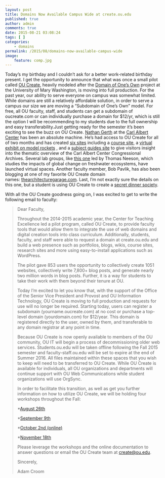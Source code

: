 ```yaml
---
layout: post
title: Domains Now Available Campus Wide at create.ou.edu
published: true
author: admin
comments: true
date: 2015-08-21 03:08:24
tags: [ ]
categories:
    - domains
permalink: /2015/08/domains-now-available-campus-wide
image:
    feature: comp.jpg
---
```

Today&#8217;s my birthday and I couldn&#8217;t ask for a better work-related birthday present. I get the opportunity to announce that what was once a small pilot called [OU Create][1], heavily modeled after the [Domain of One&#8217;s Own][2] project at the University of Mary Washington, is moving into full production. For the past year, our ability to serve everyone on campus was somewhat limited. While domains are still a relatively affordable solution, in order to serve a campus our size we are moving a &#8220;Subdomain of One&#8217;s Own&#8221; model. For free, all OU faculty, staff, and students can get a subdomain of oucreate.com or can individually purchase a domain for $12/yr, which is still the option I will be recommending to my students due to the full ownership and easy transferability.Just getting ready for the semester it&#8217;s been exciting to see the buzz on OU Create. [Nathan Gerth][3] at the [Carl Albert Center][4] has been an absolute machine. He&#8217;s had access to OU Create for all of two months and has created [six sites][5] including a [course site][6], a [virtual exhibit on model rockets][7] , and a [subject guides site][8] to give visitors insight into the thematic overview of the Carl Albert Center Congressional Archives. Several lab groups, like [this one][9] led by Thomas Neeson, which studies the impacts of global change on freshwater ecosystems, have launched virtual spaces. Another faculty member, Bob Pavlik, has also been blogging at one of my favorite OU Create domain names: [thearchitecturegarage.com][10]. Last, I&#8217;m not exactly sure the details on this one, but a student is using OU Create to create a [secret dinner society][11].

 

With all the OU Create goodness going on, I was excited to get to write the following email to faculty:

> Dear Faculty,
> 
> Throughout the 2014-2015 academic year, the Center for Teaching Excellence led a pilot program, called OU Create, to provide faculty tools that would allow them to integrate the use of web domains and digital creation tools into class curriculum. Additionally, students, faculty, and staff were able to request a domain at create.ou.edu and build a web presence such as portfolios, blogs, wikis, course sites, research sites and more using easy-to-install applications such as WordPress.
> 
> The pilot gave 853 users the opportunity to collectively create 1051 websites, collectively write 7,800+ blog posts, and generate nearly two million words in blog posts. Further, it is a way for students to take their work with them beyond their tenure at OU.
> 
> Today I’m excited to let you know that, with the support of the Office of the Senior Vice President and Provost and OU Information Technology, OU Create is moving to full production and requests for use will no longer be required. Starting today, users can register a subdomain (yourname.oucreate.com) at no cost or purchase a top-level domain (yourdomain.com) for $12/year. This domain is registered directly to the user, owned by them, and transferable to any domain registrar at any point in time.
> 
> Because OU Create is now openly available to members of the OU community, OU IT will begin a process of decommissioning older web services. Students.ou.edu will be taken offline following the Fall 2015 semester and faculty-staff.ou.edu will be set to expire at the end of Summer 2016. All files maintained within these spaces that you wish to keep will need to be transferred to OU Create. While OU Create is available for individuals, all OU organizations and departments will continue support with OU Web Communications while student organizations will use OrgSync.
> 
> In order to facilitate this transition, as well as get you further information on how to utilize OU Create, we will be holding four workshops throughout the Fall:
> 
> *[August 26th][12]
> 
> *[September 9th][13]
> 
> *[October 2nd (online)][14]
> 
> *[November 18th][15]
> 
> Please leverage the workshops and the online documentation to answer questions or email the OU Create team at create@ou.edu.
> 
> Sincerely,
> 
> Adam Croom

 [1]: http://create.ou.edu/
 [2]: http://umw.domains/
 [3]: http://twitter.com/boxwrangler
 [4]: http://www.ou.edu/carlalbertcenter/
 [5]: http://create.ou.edu/author/gert6811/
 [6]: http://water.cacexplore.org/classpage
 [7]: http://rockets.cacexplore.org/cms/
 [8]: http://guides.cacexplore.org/cms/
 [9]: http://neesonlab.oucreate.com/
 [10]: http://thearchitecturegarage.com/
 [11]: http://societysixteen.com/
 [12]: https://www.eventbrite.com/e/ou-create-training-august-26th-registration-18019880949
 [13]: https://www.eventbrite.com/e/ou-create-training-september-9th-registration-18020759577
 [14]: https://www.eventbrite.com/e/ou-create-online-training-october-2nd-registration-18020782646
 [15]: https://www.eventbrite.com/e/ou-create-training-november-18th-registration-18020796688